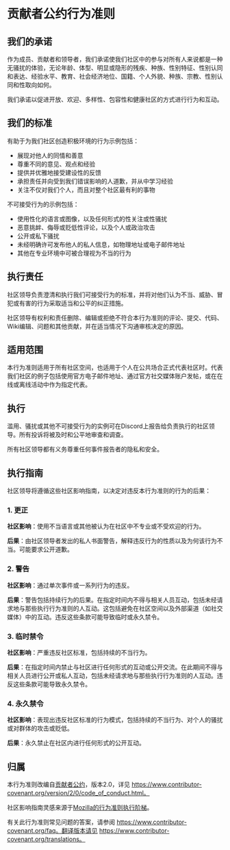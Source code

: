 # 贡献者公约行为准则

## 我们的承诺

作为成员、贡献者和领导者，我们承诺使我们社区中的参与对所有人来说都是一种无骚扰的体验，无论年龄、体型、明显或隐形的残疾、种族、性别特征、性别认同和表达、经验水平、教育、社会经济地位、国籍、个人外貌、种族、宗教、性别认同和性取向如何。

我们承诺以促进开放、欢迎、多样性、包容性和健康社区的方式进行行为和互动。

## 我们的标准

有助于为我们社区创造积极环境的行为示例包括：

* 展现对他人的同情和善意
* 尊重不同的意见、观点和经验
* 提供并优雅地接受建设性的反馈
* 承担责任并向受到我们错误影响的人道歉，并从中学习经验
* 关注不仅对我们个人，而且对整个社区最有利的事物

不可接受行为的示例包括：

* 使用性化的语言或图像，以及任何形式的性关注或性骚扰
* 恶意挑衅、侮辱或贬低性评论，以及个人或政治攻击
* 公开或私下骚扰
* 未经明确许可发布他人的私人信息，如物理地址或电子邮件地址
* 其他在专业环境中可被合理视为不当的行为

## 执行责任

社区领导负责澄清和执行我们可接受行为的标准，并将对他们认为不当、威胁、冒犯或有害的行为采取适当和公平的纠正措施。

社区领导有权利和责任删除、编辑或拒绝不符合本行为准则的评论、提交、代码、Wiki编辑、问题和其他贡献，并在适当情况下沟通审核决定的原因。

## 适用范围

本行为准则适用于所有社区空间，也适用于个人在公共场合正式代表社区时。代表我们社区的例子包括使用官方电子邮件地址、通过官方社交媒体账户发帖，或在在线或离线活动中作为指定代表。

## 执行

滥用、骚扰或其他不可接受行为的实例可在Discord上报告给负责执行的社区领导。所有投诉将被及时和公平地审查和调查。

所有社区领导都有义务尊重任何事件报告者的隐私和安全。

## 执行指南

社区领导将遵循这些社区影响指南，以决定对违反本行为准则的行为的后果：

### 1. 更正

**社区影响**：使用不当语言或其他被认为在社区中不专业或不受欢迎的行为。

**后果**：由社区领导者发出的私人书面警告，解释违反行为的性质以及为何该行为不当。可能要求公开道歉。

### 2. 警告

**社区影响**：通过单次事件或一系列行为的违反。

**后果**：警告包括持续行为的后果。在指定时间内不得与相关人员互动，包括未经请求地与那些执行行为准则的人互动。这包括避免在社区空间以及外部渠道（如社交媒体）中的互动。违反这些条款可能导致临时或永久禁令。

### 3. 临时禁令

**社区影响**：严重违反社区标准，包括持续的不当行为。

**后果**：在指定时间内禁止与社区进行任何形式的互动或公开交流。在此期间不得与相关人员进行公开或私人互动，包括未经请求地与那些执行行为准则的人互动。违反这些条款可能导致永久禁令。

### 4. 永久禁令

**社区影响**：表现出违反社区标准的行为模式，包括持续的不当行为、对个人的骚扰或对群体的攻击或贬低。

**后果**：永久禁止在社区内进行任何形式的公开互动。

## 归属

本行为准则改编自[贡献者公约][主页]，版本2.0，详见 https://www.contributor-covenant.org/version/2/0/code_of_conduct.html。

社区影响指南灵感来源于[Mozilla的行为准则执行阶梯](https://github.com/mozilla/diversity)。

[主页]: https://www.contributor-covenant.org

有关此行为准则常见问题的答案，请参阅 https://www.contributor-covenant.org/faq。翻译版本请见 https://www.contributor-covenant.org/translations。